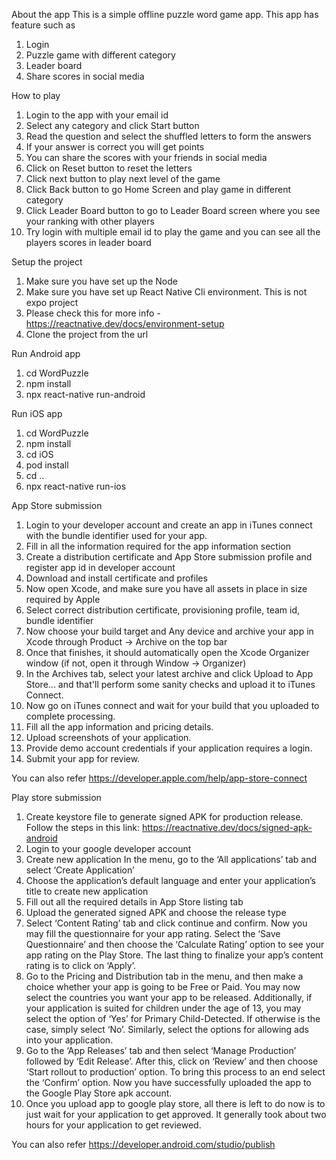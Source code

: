 
About the app
This is a simple offline puzzle word game app. This app has feature such as 
1. Login
2. Puzzle game with different category
3. Leader board
4. Share scores in social media

How to play 
1. Login to the app with your email id
2. Select any category and click Start button
3. Read the question and select the shuffled letters to form the answers
4. If your answer is correct you will get points
5. You can share the scores with your friends in social media
6. Click on Reset button to reset the letters
7. Click next button to play next level of the game
8. Click Back button to go Home Screen and play game in different category
9. Click Leader Board button to go to Leader Board screen where you see your ranking with other players 
10. Try login with multiple email id to play the game and you can see all the players scores in leader board  

Setup the project
1. Make sure you have set up the Node 
2. Make sure you have set up React Native Cli environment. This is not expo project
3. Please check this for more info - https://reactnative.dev/docs/environment-setup
4. Clone the project from the url 

Run Android app
1. cd WordPuzzle
2. npm install
3. npx react-native run-android

Run iOS app
1. cd WordPuzzle
2. npm install
3. cd iOS
4. pod install
5. cd ..
6. npx react-native run-ios


App Store submission

1. Login to your developer account and create an app in iTunes connect with the bundle identifier used for your app. 
2. Fill in all the information required for the app information section
3. Create a distribution certificate and App Store submission profile and register app id in developer account
4. Download and install certificate and profiles 
5. Now open Xcode, and make sure you have all assets in place in size required by Apple
6. Select correct distribution certificate, provisioning profile, team id, bundle identifier
7. Now choose your build target and Any device and archive your app in Xcode through Product -> Archive on the top bar
8. Once that finishes, it should automatically open the Xcode Organizer window (if not, open it through Window -> Organizer)
9. In the Archives tab, select your latest archive and click Upload to App Store... and that'll perform some sanity checks and upload it to iTunes Connect.
10. Now go on iTunes connect and wait for your build that you uploaded to complete processing.
11. Fill all the app information and pricing details.
12. Upload screenshots of your application.
13. Provide demo account credentials if your application requires a login.
14. Submit your app for review.

You can also refer https://developer.apple.com/help/app-store-connect


Play store submission

1. Create keystore file to generate signed APK for production release. Follow the steps in this link: https://reactnative.dev/docs/signed-apk-android
2. Login to your google developer account 
3. Create new application In the menu, go to the ‘All applications’ tab and select ‘Create Application’
4. Choose the application’s default language and enter your application’s title to create new application
5. Fill out all the required details in App Store listing tab
6. Upload the generated signed APK and choose the release type 
7. Select ‘Content Rating’ tab and click continue and confirm. Now you may fill the questionnaire for your app rating. Select the ‘Save Questionnaire’ and then choose the ‘Calculate Rating’ option to see your app rating on the Play Store. The last thing to finalize your app’s content rating is to click on ‘Apply’.
8. Go to the Pricing and Distribution tab in the menu, and then make a choice whether your app is going to be Free or Paid. You may now select the countries you want your app to be released. Additionally, if your application is suited for children under the age of 13, you may select the option of ‘Yes’ for Primary Child-Detected. If otherwise is the case, simply select ‘No’. Similarly, select the options for allowing ads into your application.
9. Go to the ‘App Releases’ tab and then select ‘Manage Production’ followed by ‘Edit Release’. After this, click on ‘Review’ and then choose ‘Start rollout to production’ option. To bring this process to an end select the ‘Confirm’ option. Now you have successfully uploaded the app to the Google Play Store apk account.
10. Once you upload app to google play store, all there is left to do now is to just wait for your application to get approved. It generally took about two hours for your application to get reviewed.

You can also refer https://developer.android.com/studio/publish
